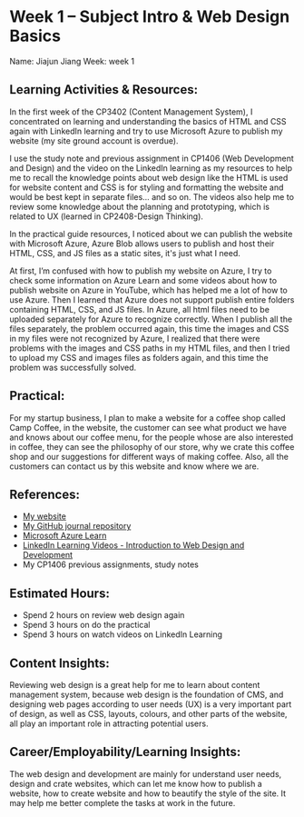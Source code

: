 # Week 1 – Subject Intro & Web Design Basics
Name: Jiajun Jiang
Week: week 1
## Learning Activities & Resources:
In the first week of the CP3402 (Content Management System), I concentrated on learning and understanding the basics 
of HTML and CSS again with LinkedIn learning and try to use Microsoft Azure to publish my website 
(my site ground account is overdue).

I use the study note and previous assignment in CP1406 (Web Development and Design) and the video on the LinkedIn 
learning as my resources to help me to recall the knowledge points about web design like the HTML is used for website 
content and CSS is for styling and formatting the website and would be best kept in separate files… and so on. The 
videos also help me to review some knowledge about the planning and prototyping, which is related to UX 
(learned in CP2408-Design Thinking).

In the practical guide resources, I noticed about we can publish the website with Microsoft Azure, Azure Blob allows 
users to publish and host their HTML, CSS, and JS files as a static sites, it's just what I need.

At first, I’m confused with how to publish my website on Azure, I try to check some information on Azure Learn and 
some videos about how to publish website on Azure in YouTube, which has helped me a lot of how to use Azure. Then I 
learned that Azure does not support publish entire folders containing HTML, CSS, and JS files. In Azure, all html 
files need to be uploaded separately for Azure to recognize correctly. When I publish all the files separately, the 
problem occurred again, this time the images and CSS in my files were not recognized by Azure, I realized that there 
were problems with the images and CSS paths in my HTML files, and then I tried to upload my CSS and images files as 
folders again, and this time the problem was successfully solved.
## Practical:
For my startup business, I plan to make a website for a coffee shop called Camp Coffee, in the website, the customer 
can see what product we have and knows about our coffee menu, for the people whose are also interested in coffee, they 
can see the philosophy of our store, why we crate this coffee shop and our suggestions for different ways of making 
coffee. Also, all the customers can contact us by this website and know where we are.
## References:
* [My website](https://oscarcampcoffeesite.z7.web.core.windows.net/)
* [My GitHub journal repository](https://github.com/JiajunJiang-Oscar/CP3402LaernJournal/tree/main)
* [Microsoft Azure Learn](https://learn.microsoft.com/zh-cn/training/azure/)
* [LinkedIn Learning Videos - Introduction to Web Design and Development](https://www.linkedin.com/learning/introduction-to-web-design-and-development-14628245/choosing-an-editor-for-writing-code?resume=false&u=2223545)
* My CP1406 previous assignments, study notes
## Estimated Hours:
* Spend 2 hours on review web design again
* Spend 3 hours on do the practical
* Spend 3 hours on watch videos on LinkedIn Learning
## Content Insights:
Reviewing web design is a great help for me to learn about content management system, because web design is the 
foundation of CMS, and designing web pages according to user needs (UX) is a very important part of design, as well 
as CSS, layouts, colours, and other parts of the website, all play an important role in attracting potential users.
## Career/Employability/Learning Insights:
The web design and development are mainly for understand user needs, design and crate websites, which can let me know 
how to publish a website, how to create website and how to beautify the style of the site. It may help me better 
complete the tasks at work in the future.
